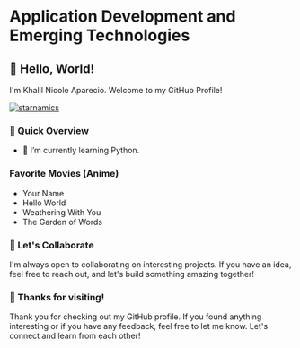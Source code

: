 # Application Development and Emerging Technologies

## 👋 Hello, World!

I'm Khalil Nicole Aparecio. Welcome to my GitHub Profile!
<p align="left"> <a href="https://github.com/ryo-ma/github-profile-trophy"><img src="https://github-profile-trophy.vercel.app/?username=Aparecio" alt="starnamics" /></a> </p>

### 🚀 Quick Overview
- 🌱 I’m currently learning Python.

### Favorite Movies (Anime)
- Your Name
- Hello World
- Weathering With You
- The Garden of Words
  
### 🤝 Let's Collaborate
I'm always open to collaborating on interesting projects. If you have an idea, feel free to reach out, and let's build something amazing together!

### 🎉 Thanks for visiting!
Thank you for checking out my GitHub profile. If you found anything interesting or if you have any feedback, feel free to let me know. Let's connect and learn from each other!

